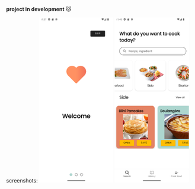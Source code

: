 **project in development** :cat:

screenshots:
<img src="/screens/on_boarding.png" alt="On Boarding Screenshot" width="200"/>
<img src="/screens/search.png" alt="Search Screenshot" width="200"/>
